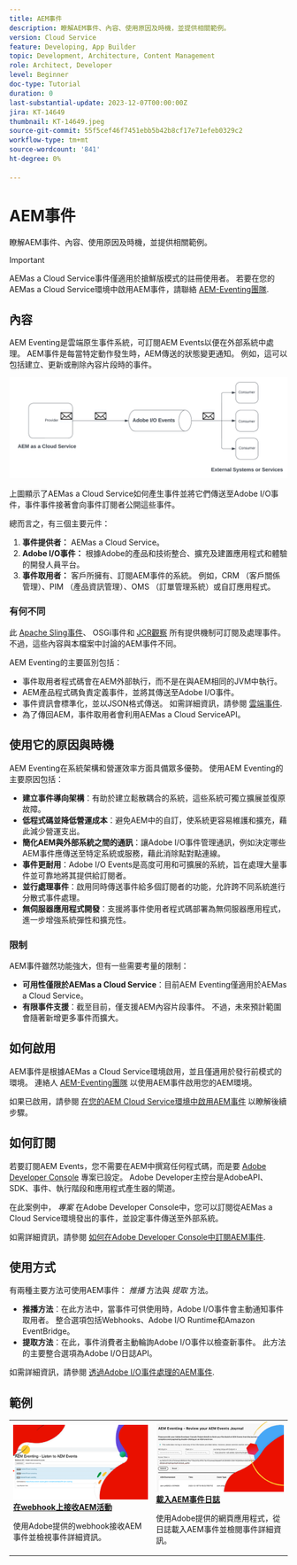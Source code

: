 ```yaml
---
title: AEM事件
description: 瞭解AEM事件、內容、使用原因及時機，並提供相關範例。
version: Cloud Service
feature: Developing, App Builder
topic: Development, Architecture, Content Management
role: Architect, Developer
level: Beginner
doc-type: Tutorial
duration: 0
last-substantial-update: 2023-12-07T00:00:00Z
jira: KT-14649
thumbnail: KT-14649.jpeg
source-git-commit: 55f5cef46f7451ebb5b42b8cf17e71efeb0329c2
workflow-type: tm+mt
source-wordcount: '841'
ht-degree: 0%

---
```



# AEM事件

瞭解AEM事件、內容、使用原因及時機，並提供相關範例。

>[!IMPORTANT]
>
>AEMas a Cloud Service事件僅適用於搶鮮版模式的註冊使用者。 若要在您的AEMas a Cloud Service環境中啟用AEM事件，請聯絡 [AEM-Eventing團隊](mailto:grp-aem-events@adobe.com).

## 內容

AEM Eventing是雲端原生事件系統，可訂閱AEM Events以便在外部系統中處理。 AEM事件是每當特定動作發生時，AEM傳送的狀態變更通知。 例如，這可以包括建立、更新或刪除內容片段時的事件。

![AEM事件](./assets/aem-eventing.png)

上圖顯示了AEMas a Cloud Service如何產生事件並將它們傳送至Adobe I/O事件，事件事件接著會向事件訂閱者公開這些事件。

總而言之，有三個主要元件：

1. **事件提供者：** AEMas a Cloud Service。
1. **Adobe I/O事件：** 根據Adobe的產品和技術整合、擴充及建置應用程式和體驗的開發人員平台。
1. **事件取用者：** 客戶所擁有、訂閱AEM事件的系統。 例如，CRM （客戶關係管理）、PIM （產品資訊管理）、OMS （訂單管理系統）或自訂應用程式。

### 有何不同

此 [Apache Sling事件](https://sling.apache.org/documentation/bundles/apache-sling-eventing-and-job-handling.html)、 OSGi事件和 [JCR觀察](https://jackrabbit.apache.org/oak/docs/features/observation.html) 所有提供機制可訂閱及處理事件。 不過，這些內容與本檔案中討論的AEM事件不同。

AEM Eventing的主要區別包括：

- 事件取用者程式碼會在AEM外部執行，而不是在與AEM相同的JVM中執行。
- AEM產品程式碼負責定義事件，並將其傳送至Adobe I/O事件。
- 事件資訊會標準化，並以JSON格式傳送。 如需詳細資訊，請參閱 [雲端事件](https://cloudevents.io/).
- 為了傳回AEM，事件取用者會利用AEMas a Cloud ServiceAPI。


## 使用它的原因與時機

AEM Eventing在系統架構和營運效率方面具備眾多優勢。 使用AEM Eventing的主要原因包括：

- **建立事件導向架構**：有助於建立鬆散耦合的系統，這些系統可獨立擴展並復原故障。
- **低程式碼並降低營運成本**：避免AEM中的自訂，使系統更容易維護和擴充，藉此減少營運支出。
- **簡化AEM與外部系統之間的通訊**：讓Adobe I/O事件管理通訊，例如決定哪些AEM事件應傳送至特定系統或服務，藉此消除點對點連線。
- **事件更耐用**：Adobe I/O Events是高度可用和可擴展的系統，旨在處理大量事件並可靠地將其提供給訂閱者。
- **並行處理事件**：啟用同時傳送事件給多個訂閱者的功能，允許跨不同系統進行分散式事件處理。
- **無伺服器應用程式開發**：支援將事件使用者程式碼部署為無伺服器應用程式，進一步增強系統彈性和擴充性。

### 限制

AEM事件雖然功能強大，但有一些需要考量的限制：

- **可用性僅限於AEMas a Cloud Service**：目前AEM Eventing僅適用於AEMas a Cloud Service。
- **有限事件支援**：截至目前，僅支援AEM內容片段事件。 不過，未來預計範圍會隨著新增更多事件而擴大。

## 如何啟用

AEM事件是根據AEMas a Cloud Service環境啟用，並且僅適用於發行前模式的環境。 連絡人 [AEM-Eventing團隊](mailto:grp-aem-events@adobe.com) 以使用AEM事件啟用您的AEM環境。

如果已啟用，請參閱 [在您的AEM Cloud Service環境中啟用AEM事件](https://developer.adobe.com/experience-cloud/experience-manager-apis/guides/events/#enable-aem-events-on-your-aem-cloud-service-environment) 以瞭解後續步驟。

## 如何訂閱

若要訂閱AEM Events，您不需要在AEM中撰寫任何程式碼，而是要 [Adobe Developer Console](https://developer.adobe.com/) 專案已設定。 Adobe Developer主控台是AdobeAPI、SDK、事件、執行階段和應用程式產生器的閘道。

在此案例中， _專案_ 在Adobe Developer Console中，您可以訂閱從AEMas a Cloud Service環境發出的事件，並設定事件傳送至外部系統。

如需詳細資訊，請參閱 [如何在Adobe Developer Console中訂閱AEM事件](https://developer.adobe.com/experience-cloud/experience-manager-apis/guides/events/#how-to-subscribe-to-aem-events-in-the-adobe-developer-console).

## 使用方式

有兩種主要方法可使用AEM事件： _推播_ 方法與 _提取_ 方法。

- **推播方法**：在此方法中，當事件可供使用時，Adobe I/O事件會主動通知事件取用者。 整合選項包括Webhooks、Adobe I/O Runtime和Amazon EventBridge。
- **提取方法**：在此，事件消費者主動輪詢Adobe I/O事件以檢查新事件。 此方法的主要整合選項為Adobe I/O日誌API。

如需詳細資訊，請參閱 [透過Adobe I/O事件處理的AEM事件](https://developer.adobe.com/experience-cloud/experience-manager-apis/guides/events/#aem-events-processing-via-adobe-io).

## 範例

<table>
  <tr>
    <td>
        <a  href="./examples/webhook.md"><img alt="在webhook上接收AEM活動" src="./assets/examples/webhook/Eventing-webhook.png"/></a>
        <div><strong><a href="./examples/webhook.md">在webhook上接收AEM活動</a></strong></div>
        <p>
          使用Adobe提供的webhook接收AEM事件並檢視事件詳細資訊。
        </p>
      </td>
      <td>
        <a  href="./examples/journaling.md"><img alt="載入AEM事件日誌" src="./assets/examples/journaling/eventing-journal.png"/></a>
        <div><strong><a href="./examples/journaling.md">載入AEM事件日誌</a></strong></div>
        <p>
          使用Adobe提供的網頁應用程式，從日誌載入AEM事件並檢閱事件詳細資訊。
        </p>
      </td>
    </tr>
</table>
